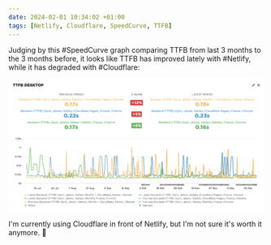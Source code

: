 ```yaml
---
date: 2024-02-01 10:34:02 +01:00
tags: [Netlify, Cloudflare, SpeedCurve, TTFB]
---
```


Judging by this #SpeedCurve graph comparing TTFB from last 3 months to the 3 months before, it looks like TTFB has improved lately with #Netlify, while it has degraded with #Cloudflare:

![SpeedCurve graph showing a comparison of TTFB for 2 periods](speedcurve-ttfb-cloudflare-netlify.png "The graph is split in 2 with Jully to September 2023 on the left and October to December 2023 on the right.")

I'm currently using Cloudflare in front of Netlify, but I'm not sure it's worth it anymore. 🤔